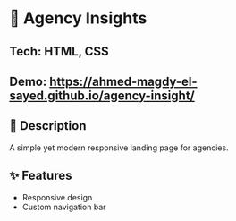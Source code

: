 # 📰 Agency Insights

## Tech: HTML, CSS

## Demo: https://ahmed-magdy-el-sayed.github.io/agency-insight/

## 📖 Description

  A simple yet modern responsive landing page for agencies.

## ✨ Features

  - Responsive design
  - Custom navigation bar

